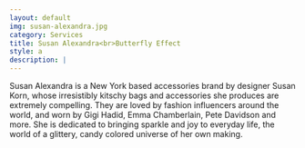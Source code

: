 ```yaml
---
layout: default
img: susan-alexandra.jpg
category: Services
title: Susan Alexandra<br>Butterfly Effect
style: a
description: |
---
```

  Susan Alexandra is a New York based accessories brand by designer Susan Korn, whose irresistibly kitschy bags and accessories she produces are extremely compelling. They are loved by fashion influencers around the world, and worn by Gigi Hadid, Emma Chamberlain, Pete Davidson and more. She is dedicated to bringing sparkle and joy to everyday life, the world of a glittery, candy colored universe of her own making.